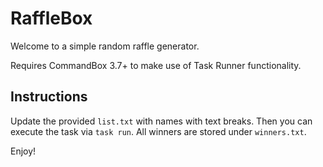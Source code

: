 # RaffleBox

Welcome to a simple random raffle generator.

Requires CommandBox 3.7+ to make use of Task Runner functionality.

## Instructions

Update the provided `list.txt` with names with text breaks. Then you can execute the task via `task run`. All winners are stored under `winners.txt`.

Enjoy!
